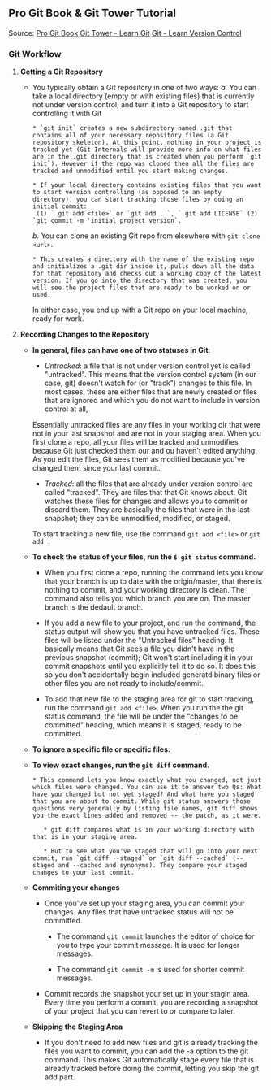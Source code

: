 

## Pro Git Book & Git Tower Tutorial 

Source: [Pro Git Book](https://git-scm.com/book/en/v2)
        [Git Tower - Learn Git](https://www.git-tower.com/learn/git/ebook/en/command-line/introduction)
        [Git - Learn Version Control](https://www.amazon.com/Git-step-step-Ultimate-beginners-ebook/dp/B0769JLP9C)

### Git Workflow 

1. __Getting a Git Repository__ 
 
     * You typically obtain a Git repository in one of two ways: 
         _a._ You can take a local directory (empty or with existing files) that is currently not under version control, and turn it into a Git repository to start controlling it with Git
        
           * `git init` creates a new subdirectory named .git that contains all of your necessary repository files (a Git repository skeleton). At this point, nothing in your project is tracked yet (Git Internals will provide more info on what files are in the .git directory that is created when you perform `git init`). However if the repo was cloned then all the files are tracked and unmodified until you start making changes. 
          
           * If your local directory contains existing files that you want to start version controlling (as opposed to an empty directory), you can start tracking those files by doing an initial commit: 
            (1) ` git add <file>` or `git add . `, ` git add LICENSE` (2) `git commit -m 'initial project version`. 

         _b._ You can clone an existing Git repo from elsewhere with `git clone <url>`. 

           * This creates a directory with the name of the existing repo and initializes a .git dir inside it, pulls down all the data for that repository and checks out a working copy of the latest version. If you go into the directory that was created, you will see the project files that are ready to be worked on or used. 
        
         In either case, you end up with a Git repo on your local machine, ready for work. 

2. __Recording Changes to the Repository__

      * __In general, files can have one of two statuses in Git__: 
           
           * _Untracked_: a file that is not under version control yet is called "untracked". This means that the version control system (in our case, git) doesn't watch for (or "track") changes to this file. In most cases, these are either files that are newly created or files that are ignored and which you do not want to include in version control at all, 

           Essentially untracked files are any files in your working dir that were not in your last snapshot and are not in your staging area. When you first clone a repo, all your files will be tracked and unmodifies because Git just checked them our and ou haven't edited anything. As you edit the files, Git sees them as modified because you've changed them since your last commit. 

           * _Tracked_: all the files that are already under version control are called "tracked". They are files that that Git knows about. Git watches these files for changes and allows you to commit or discard them. They are basically the files that were in the last snapshot; they can be unmodified, modified, or staged.

           To start tracking a  new file, use the command `git add <file>` or `git add .` 

      * __To check the status of your files, run the `$ git status` command.__

          * When you first clone a repo, running the command lets you know that your branch is up to date with the origin/master, that there is nothing to commit, and your working directory is clean. The command also tells you which branch you are on. The master branch is the dedault branch.

          * If you add a new file to your project, and run the command, the status output will show you that you have untracked files. These files will be listed under the "Untracked files" heading. It basically means that Git sees a file you didn't have in the previous snapshot (commit); Git won't start including it in your commit snapshots until you explicitly tell it to do so. It does this so you don't accidentally begin included generatd binary files or other files you are not ready to include/commit. 

          * To add that new file to the staging area for git to start tracking, run the command `git add <file>`. When you run the the git status command, the file will be under the "changes to be committed" heading, which means it is staged, ready to be committed.

     * __To ignore a specific file or specific files:__


     * __To view exact changes, run the `git diff` command.__

           * This command lets you know exactly what you changed, not just which files were changed. You can use it to answer two Qs: What have you changed but not yet staged? And what have you staged that you are about to commit. While git status answers those questions very generally by listing file names, git diff shows you the exact lines added and removed -- the patch, as it were. 

              * git diff compares what is in your working directory with that is in your staging area. 

              * But to see what you've staged that will go into your next commit, run `git diff --staged` or `git diff --cached` (--staged and --cached and synonyms). They compare your staged changes to your last commit. 

     * __Commiting your changes__

          * Once you've set up your staging area, you can commit your changes. Any files that have untracked status will not be committed. 

               * The command `git commit` launches the editor of choice for you to type your commit message. It is used for longer messages. 

               * The command `git commit -m` is used for shorter commit messages. 


        * Commit records the snapshot your set up in your stagin area. Every time you perform a commit, you are recording a snapshot of your project that you can revert to or compare to later. 

     * __Skipping the Staging Area__
       
        * If you don't need to add new files and git is already tracking the files you want to commit, you can add the -a option to the git command. This makes Git automatically stage every file that is already tracked before doing the commit, letting you skip the git add part. 
       



           

          
